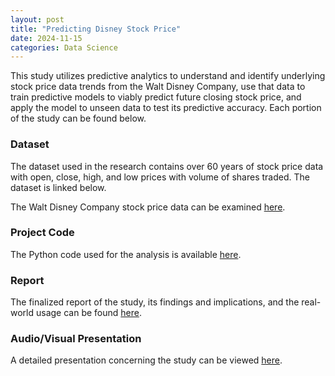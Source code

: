 ```yaml
---
layout: post
title: "Predicting Disney Stock Price"
date: 2024-11-15
categories: Data Science
---
```


This study utilizes predictive analytics to understand and identify underlying stock price data trends from the Walt Disney Company, use that data to train predictive models to viably predict future closing stock price, and apply the model to unseen data to test its predictive accuracy. Each portion of the study can be found below.

### Dataset
The dataset used in the research contains over 60 years of stock price data with open, close, high, and low prices with volume of shares traded. The dataset is linked below.

The Walt Disney Company stock price data can be examined [here](https://github.com/SosukeAizen5/Portfolio/blob/main/DSC%20680%20Applied%20Data%20Science/DIS.csv).

### Project Code
The Python code used for the analysis is available [here](https://github.com/SosukeAizen5/Portfolio/blob/main/DSC%20680%20Applied%20Data%20Science/Predicting%20Disney%20Stock%20Price%20Code.ipynb).

### Report
The finalized report of the study, its findings and implications, and the real-world usage can be found [here](https://github.com/SosukeAizen5/Portfolio/blob/main/DSC%20680%20Applied%20Data%20Science/Predicting%20Disney%20Stock%20Price%20Paper.pdf).

### Audio/Visual Presentation
A detailed presentation concerning the study can be viewed [here](https://github.com/SosukeAizen5/Portfolio/blob/main/DSC%20680%20Applied%20Data%20Science/Predicting%20Disney%20Stock%20Price%20Presentation.mp4).
